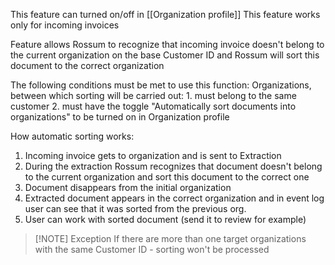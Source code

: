 This feature can turned on/off in [[Organization profile]]
This feature works only for incoming invoices

Feature allows Rossum to recognize that incoming invoice doesn't belong to the current organization on the base Customer ID and Rossum will sort this document to the correct organization

The following conditions must be met to use this function:
Organizations, between which sorting will be carried out:
	1. must belong to the same customer
	2. must have the toggle "Automatically sort documents into organizations" to be turned on in Organization profile

How automatic sorting works:
1. Incoming invoice gets to organization and is sent to Extraction
2. During the extraction Rossum recognizes that document doesn't belong to the current organization and sort this document to the correct one
3. Document disappears from the initial organization
4. Extracted document appears in the correct organization and in event log user can see that it was sorted from the previous org.
5. User can work with sorted document (send it to review for example)



> [!NOTE] Exception
> If there are more than one target organizations with the same Customer ID - sorting won't be processed
